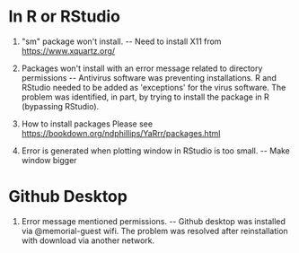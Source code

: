 # In R or RStudio
1. "sm" package won't install.
-- Need to install X11 from https://www.xquartz.org/

2. Packages won't install with an error message related to directory permissions
-- Antivirus software was preventing installations. R and RStudio needed to be added as 'exceptions' for the virus software. The problem was identified, in part, by trying to install the package in R (bypassing RStudio).

3. How to install packages
Please see <https://bookdown.org/ndphillips/YaRrr/packages.html>

4. Error is generated when plotting window in RStudio is too small.
-- Make window bigger

# Github Desktop
1. Error message mentioned permissions.
-- Github desktop was installed via @memorial-guest wifi. The problem was resolved after reinstallation with download via another network.
